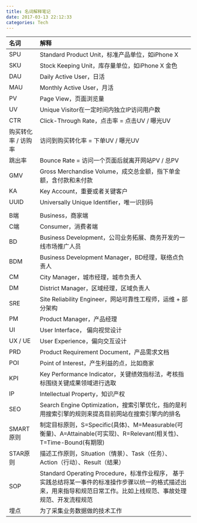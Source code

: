 ```yaml
---
title: 名词解释笔记
date: 2017-03-13 22:12:33
categories: Tech
---
```


<!-- more -->

| 名词                | 解释                                                         |
| :------------------ | :----------------------------------------------------------- |
| SPU                 | Standard Product Unit，标准产品单位，如iPhone X              |
| SKU                 | Stock Keeping Unit，库存量单位，如iPhone X 金色              |
| DAU                 | Daily Active User，日活                                      |
| MAU                 | Monthly Active User，月活                                    |
| PV                  | Page View，页面浏览量                                        |
| UV                  | Unique Visitor在一定时间内独立IP访问用户数                   |
| CTR                 | Click-Through Rate，点击率 = 点击UV / 曝光UV                 |
| 购买转化率 / 访购率 | 访问到购买转化率 = 下单UV / 曝光UV                           |
| 跳出率              | Bounce Rate = 访问一个页面后就离开网站PV / 总PV              |
| GMV                 | Gross Merchandise Volume，成交总金额，指下单金额，含付款和未付款 |
| KA                  | Key Account，重要或者关键客户                                |
| UUID                | Universally Unique Identifier，唯一识别码                    |
|                     |                                                              |
| B端                 | Business，商家端                                             |
| C端                 | Consumer，消费者端                                           |
| BD                  | Business Development，公司业务拓展、商务开发的一线市场推广人员 |
| BDM                 | Business Development Manager，BD经理，联络点负责人           |
| CM                  | City Manager，城市经理，城市负责人                           |
| DM                  | District Manager，区域经理，区域负责人                       |
| SRE                 | Site Reliability Engineer，网站可靠性工程师，运维 + 部分架构 |
| PM                  | Product Manager，产品经理                                    |
| UI                  | User Interface， 偏向视觉设计                                |
| UX / UE             | User Experience，偏向交互设计                                |
| PRD                 | Product Requirement Document，产品需求文档                   |
| POI                 | Point of Interest，产生利益的点，比如商家                    |
| KPI                 | Key Performance Indicator，关键绩效指标法，考核指标围绕关键成果领域进行选取 |
| IP                  | Intellectual Property，知识产权                              |
| SEO                 | Search Engine Optimization，搜索引擎优化，指的是利用搜索引擎的规则来提高目前网站在搜索引擎内的排名 |
| SMART原则           | 制定目标原则，S=Specific(具体)、M=Measurable(可衡量)、A=Attainable(可实现)、R=Relevant(相关性)、T=Time-Bound(有期限) |
| STAR原则            | 描述工作原则，Situation（情景）、Task（任务）、Action（行动）、Result（结果） |
| SOP                 | Standard Operating Procedure，标准作业程序， 基于实践总结将某一事件的标准操作步骤以统一的格式描述出来，用来指导和规范日常工作。比如上线规范、事故处理规范、开发流程规范 |
| 埋点                | 为了采集业务数据做的技术工作                                 |
